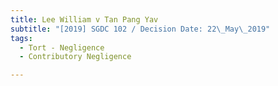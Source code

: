 ```yaml
---
title: Lee William v Tan Pang Yav
subtitle: "[2019] SGDC 102 / Decision Date: 22\_May\_2019"
tags:
  - Tort - Negligence
  - Contributory Negligence

---
```

